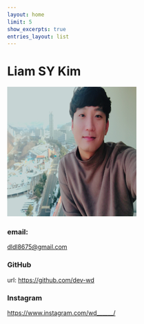 ```yaml
---
layout: home
limit: 5
show_excerpts: true
entries_layout: list
---
```




# Liam SY Kim


<img src="images/profile.jpeg" width="300" height="300">


###  email: 

dldl8675@gmail.com


### GitHub
url: https://github.com/dev-wd
### Instagram
 https://www.instagram.com/wd______/
